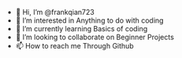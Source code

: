 - 👋 Hi, I’m @frankqian723
- 👀 I’m interested in Anything to do with coding
- 🌱 I’m currently learning Basics of coding
- 💞️ I’m looking to collaborate on Beginner Projects
- 📫 How to reach me Through Github

<!---
frankqian723/frankqian723 is a ✨ special ✨ repository because its `README.md` (this file) appears on your GitHub profile.
You can click the Preview link to take a look at your changes.
--->
